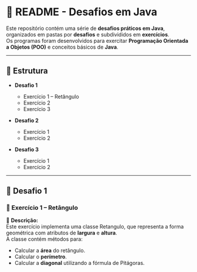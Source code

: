 # 📘 README - Desafios em Java  

Este repositório contém uma série de **desafios práticos em Java**, organizados em pastas por **desafios** e subdivididos em **exercícios**.  
Os programas foram desenvolvidos para exercitar **Programação Orientada a Objetos (POO)** e conceitos básicos de **Java**.  

---

## 📂 Estrutura  

- **Desafio 1**  
  - Exercício 1 – Retângulo  
  - Exercício 2  
  - Exercício 3  

- **Desafio 2**  
  - Exercício 1  
  - Exercício 2  

- **Desafio 3**  
  - Exercício 1  
  - Exercício 2  

---

## 🔹 Desafio 1  

### 📝 Exercício 1 – Retângulo  

📖 **Descrição:**  
Este exercício implementa uma classe Retangulo, que representa a forma geométrica com atributos de **largura** e **altura**.  
A classe contém métodos para:  
- Calcular a **área** do retângulo.  
- Calcular o **perímetro**.  
- Calcular a **diagonal** utilizando a fórmula de Pitágoras.  




